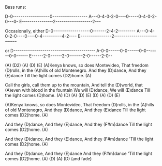 Bass runs:

D-0-------------------0------------------
A---0-4-0-2-0----0-----0-4-0-2-0---0-
E----------------2-------------------2---

Occasionally, either
D-0-------------------0-------2-4-2---------
A---0-4-0-2-0----0----0-4----------4-2----
E----------------2----------------------------

or
D------------------------------------------ 
A-0-0------0-0------0-0-------0-0------
E------2-0------2-0-------2-0------2-0--


(A)  (D2)  (A)  (D)  (E) 
(A)Kenya knows, so does Montevideo,
That freedom (D)rolls, in the (A)hills of old Montenegro.
And they (D)dance,
And they (E)dance
Till the light comes (D2)home. (A)

Call the girls, call them up to the mountain,
And tell the (D)world, that (A)even with blood in the fountain
We will (D)dance,
We will (E)dance
Till the light comes (D)home. (A)
(D)  (A)  (D)  (E)  (D)  (A)  (D)  (E)  

(A)Kenya knows, so does Montevideo,
That freedom (D)rolls, in the (A)hills of old Montenegro,
And they (D)dance,
And they (E)dance
Till the light comes (D2)home. (A)


And they (D)dance,
And they (E)dance,
And they (F#m)dance
Till the light comes (D2)home. (A)

And they (D)dance,
And they (E)dance,
And they (F#m)dance
'Till the light comes (D2)home. (A)

And they (D)dance,
And they (E)dance
And they (F#m)dance
'Till the light comes (D2)home. (A)  (D)  (A)  (D)  (and fade)
